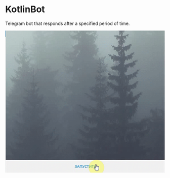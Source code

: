 # KotlinBot

Telegram bot that responds after a specified period of time.

![Demo gif](demo-bot.gif)
